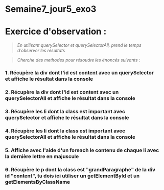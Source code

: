 # Semaine7_jour5_exo3
# Exercice d'observation :
>*En utilisant querySelector et querySelectorAll, prend le temps d'observer les résultats*

>*Cherche des methodes pour résoudre les énoncés suivants :*

### 1. Récupère la div dont l'id est content avec un querySelector et affiche le résultat dans la console
### 2. Récupère la div dont l'id est content avec un querySelectorAll et affiche le résultat dans la console
### 3. Récupère les li dont la class est important avec querySelector et affiche le résultat dans la console
### 4. Récupère les li dont la class est important avec querySelectorAll et affiche le résultat dans la console
### 5. Affiche avec l'aide d'un foreach le contenu de chaque li avec la dernière lettre en majuscule 
### 6. Récupère le p dont la class est "grandParagraphe" de la div id "content", tu dois ici utiliser un getElementById et un getElementsByClassName

